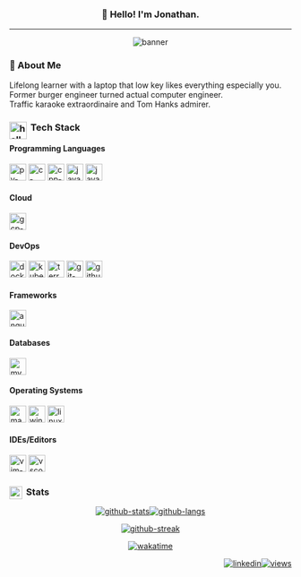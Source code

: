 <h3 align="center">👋 Hello! I'm Jonathan.</h3>

---

<div align="center">

![banner]

</div>
<!--
<img src="https://media.giphy.com/media/kspVl6FzbdblOMKRmM/giphy.gif" alt="this is fine" width="" height="69" align="right"/>
-->

### 🍔&nbsp;About Me

<!-- START_SECTION: about me -->
Lifelong learner with a laptop that low key likes everything especially you.  
Former burger engineer turned actual computer engineer.  
Traffic karaoke extraordinaire and Tom Hanks admirer.
<!-- END_SECTION: about me -->

### <img src="https://media.giphy.com/media/QTfX9Ejfra3ZmNxh6B/giphy.gif" alt="hello world laptop" width="31" align="left"/>&nbsp;Tech Stack

<!-- START_SECTION: my tech stack -->
<div align="left">

#### Programming Languages

<a href="https://docs.python.org/3/"><img src="https://cdn.jsdelivr.net/gh/devicons/devicon/icons/python/python-original.svg" alt="py-icon" width="30" height="30"/></a>
<a href="https://learn.microsoft.com/en-us/cpp/c-language/?view=msvc-170"><img src="https://cdn.jsdelivr.net/gh/devicons/devicon/icons/c/c-original.svg" alt="c-icon" width="30" height="30"/></a>
<a href="https://learn.microsoft.com/en-us/cpp/cpp/?view=msvc-170"><img src="https://cdn.simpleicons.org/cplusplus" alt="cpp-icon" width="30" height="30"/></a>
<a href="https://docs.oracle.com/en/java/"><img src="https://cdn.jsdelivr.net/gh/devicons/devicon/icons/java/java-original.svg" alt="java-icon" width="30" height="30"/></a>
<a href="https://developer.mozilla.org/en-US/docs/Web/JavaScript"><img src="https://cdn.jsdelivr.net/gh/devicons/devicon/icons/javascript/javascript-original.svg" alt="javascript-icon" width="30" height="30"/></a>

#### Cloud

<a href="https://cloud.google.com/docs"><img src="https://cdn.jsdelivr.net/gh/devicons/devicon/icons/googlecloud/googlecloud-original.svg" alt="gcp-icon" width="30" height="30"/></a>

#### DevOps

<a href="https://docs.docker.com/"><img src="https://cdn.jsdelivr.net/gh/devicons/devicon/icons/docker/docker-original.svg" alt="docker-icon" width="30" height="30"/></a>
<a href="https://kubernetes.io/docs/home/"><img src="https://cdn.jsdelivr.net/gh/devicons/devicon/icons/kubernetes/kubernetes-plain.svg" alt="kubernetes-icon" width="30" height="30"/></a>
<a href="https://developer.hashicorp.com/terraform/docs"><img src="https://cdn.jsdelivr.net/gh/devicons/devicon/icons/terraform/terraform-original.svg" alt="terraform-icon" width="30" height="30"/></a>
<a href="https://git-scm.com/doc"><img src="https://cdn.jsdelivr.net/gh/devicons/devicon/icons/git/git-original.svg" alt="git-icon" width="30" height="30"/></a>
<a href="https://docs.github.com/en"><img src="https://cdn.jsdelivr.net/gh/devicons/devicon/icons/github/github-original.svg" alt="github-icon" width="30" height="30"/></a>
#### Frameworks

<a href="https://angular.io/docs"><img src="https://cdn.jsdelivr.net/gh/devicons/devicon/icons/angularjs/angularjs-original.svg" alt="angular-icon" width="30" height="30"/></a>

#### Databases

<a href="https://dev.mysql.com/doc/"><img src="https://cdn.jsdelivr.net/gh/devicons/devicon/icons/mysql/mysql-original-wordmark.svg" alt="mysql-icon" width="30" height="30"/></a>

#### Operating Systems

<a href="https://developer.apple.com/macos/"><img src="https://cdn.simpleicons.org/macos" alt="macos-icon" width="30" height="30"/></a>
<a href="https://learn.microsoft.com/en-us/windows/"><img src="https://cdn.jsdelivr.net/gh/devicons/devicon/icons/windows8/windows8-original.svg" alt="win-icon" width="30" height="30"/></a>
<a href="https://docs.kernel.org/"><img src="https://cdn.jsdelivr.net/gh/devicons/devicon/icons/linux/linux-original.svg" alt="linux-icon" width="30" height="30"/></a>
#### IDEs/Editors

<a href="https://www.vim.org/docs.php"><img src="https://cdn.jsdelivr.net/gh/devicons/devicon/icons/vim/vim-original.svg" alt="vim-icon" width="30" height="30"/></a>
<a href="https://code.visualstudio.com/docs"><img src="https://cdn.jsdelivr.net/gh/devicons/devicon/icons/vscode/vscode-original.svg" alt="vscode-icon" width="30" height="30"/></a>

</div>
<!-- END_SECTION: my tech stack -->

### <img src="https://media.giphy.com/media/jUQHpQ3UjFBfRlQekP/giphy.gif" alt="bar graph gif" width="23" align="left"/>&nbsp;Stats

<!-- START_SECTION: stats -->
<div align="center">

<!-- GITHUB STATS & LANGS CARDS -->
[![github-stats][github-stats-card]][github-url][![github-langs][github-langs-card]][github-url]
<!-- GITHUB STREAK CARD -->
[![github-streak][github-streak-card]][github-url]
<!-- WAKATIME BADGE SINCE 08.01.2023 -->
[![wakatime][wakatime-badge]][wakatime-url]

</div>
<!-- END_SECTION: stats -->

<!-- BADGES -->
<div align="right">

<!-- VIEWS BADGE SINCE 08.07.2023 -->
[![linkedin][linkedin-badge]][linkedin-url][![views][views-badge]][github-url]

</div>

<!-- TODO
- [ ] add road card
- [ ] add dev.to badge
- [x] add profile views badge
- [ ] add github icons
- [ ] add skills badges w/ categories
- [ ] add portfolio badge
- [ ] add .dev badge
- [ ] add gcp dev profile badge
- [ ] add certs badges
- [x] add typing svg
- [ ] add last updated badge
- [ ] add riot val badge
- [ ] update bio
- [ ] change bio format
- [x] find icons
-->

<!--Credit: [Lejondary][github-url] -->

<!-- MARKDOWN LINKS -->

[banner]: https://readme-typing-svg.demolab.com?font=Tinos&duration=3500&pause=100&color=8EC07C&center=true&vCenter=true&multiline=true&width=435&height=100&lines=SOFTWARE+DEVELOPER;COMPUTER+ENGINEER;CLOUD+ARCHITECT
[github-url]: https://github.com/Lejondary
[github-stats-card]: https://github-readme-stats.vercel.app/api?username=lejondary&theme=gruvbox&bg_color=00000000&hide_title=true&show_icons=true&rank_icon=percentile&hide_border=true&hide=prs,contrib
[github-langs-card]: https://github-readme-stats.vercel.app/api/top-langs/?username=Lejondary&theme=gruvbox&bg_color=00000000&layout=compact&hide_title=true&hide_border=true&langs_count=10&size_weight=0.5&count_weight=0.5
[github-streak-card]: https://streak-stats.demolab.com?user=Lejondary&theme=gruvbox&hide_border=true&date_format=%5BY.%5Dn.j&card_width=500&background=EB545400
[wakatime-badge]: https://wakatime.com/badge/user/9378b06c-36d3-42bc-8efd-4d7e819bbcc2.svg?style=plastic
[wakatime-url]: https://wakatime.com/@9378b06c-36d3-42bc-8efd-4d7e819bbcc2
[linkedin-badge]: https://img.shields.io/badge/linkedin-badge?style=plastic&logo=linkedin&color=%230A66C2
[linkedin-url]: https://linkedin.com/in/jonathanphari
[views-badge]: https://komarev.com/ghpvc/?username=Lejondary&style=plastic&color=d65d0e&label